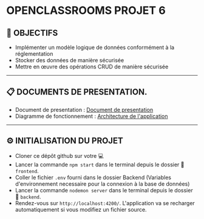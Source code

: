 # OPENCLASSROOMS PROJET 6 

## :flags: __OBJECTIFS__
* Implémenter un modèle logique de données conformément à la réglementation
* Stocker des données de manière sécurisée
* Mettre en œuvre des opérations CRUD de manière sécurisée 


---
## :clipboard: DOCUMENTS DE PRESENTATION.

* Document de presentation : [Document de presentation](https://drive.google.com/file/d/1a1FdKcR7glas9QfnyyHv1sZr2s7HQHFf/view?usp=sharing)
* Diagramme de fonctionnement : [Architecture de l'application](https://drive.google.com/file/d/1_zkSGXpHnSiy_Z0NpPSD9BYQNZ4BhZHL/view?usp=sharing)
---

## :gear: INITIALISATION DU PROJET

* Cloner ce dépôt github sur votre :computer:
* Lancer la commande `npm start` dans le terminal depuis le dossier :file_folder: `frontend`.
* Coller le fichier `.env` fourni dans le dossier Backend (Variables d'environnement necessaire pour la connexion à la base de données)
* Lancer la commande `nodemon server` dans le terminal depuis le dossier :file_folder: `backend`.
* Rendez-vous sur `http://localhost:4200/`. L'application va se recharger automatiquement si vous modifiez un fichier source.

